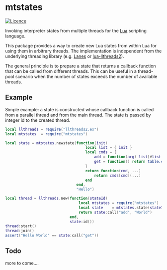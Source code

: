 # mtstates 
[![Licence](http://img.shields.io/badge/Licence-MIT-brightgreen.svg)](LICENSE)

<!-- ---------------------------------------------------------------------------------------- -->

Invoking interpreter states from multiple threads for the [Lua] scripting language.

This package provides a way to create new Lua states from within Lua for using
them in arbitrary threads. The implementation is independent from the
underlying threading library (e.g. [Lanes] or [lua-llthreads2]).

The general principle is to prepare a state that returns a callback function that can be
called from different threads. This can be useful in a thread-pool scenario when the
number of states exceeds the number of available threads.

[Lua]:               https://www.lua.org
[Lanes]:             https://luarocks.org/modules/benoitgermain/lanes
[lua-llthreads2]:    https://luarocks.org/modules/moteus/lua-llthreads2

<!-- ---------------------------------------------------------------------------------------- -->

## Example

Simple example: a state is constructed whose callback function is called from a
parallel thread and from the main thread. The state is passed by integer id to the
created thread.

```lua
local llthreads = require("llthreads2.ex")
local mtstates  = require("mtstates")

local state = mtstates.newstate(function(init)
                                    local list = { init }
                                    local cmds = {
                                        add = function(arg) list[#list + 1] = arg end,
                                        get = function() return table.concat(list, " ") end
                                    }
                                    return function(cmd, ...)
                                        return cmds[cmd](...)
                                    end
                                end,
                                "Hello")

local thread = llthreads.new(function(stateId)
                                 local mtstates = require("mtstates")
                                 local state    = mtstates.state(stateId)
                                 return state:call("add", "World")
                             end,
                             state:id())
thread:start()
thread:join()
assert("Hello World" == state:call("get"))
```

<!-- ---------------------------------------------------------------------------------------- -->

## Todo

more to come....

